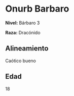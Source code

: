 # Onurb Barbaro

**Nivel:** Bárbaro 3

**Raza:** Dracónido

## Alineamiento
Caótico bueno

## Edad
18


